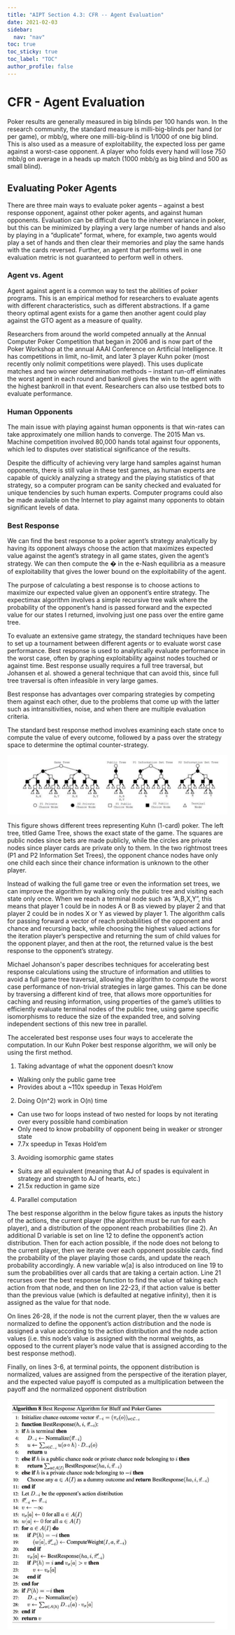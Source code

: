 ```yaml
---
title: "AIPT Section 4.3: CFR -- Agent Evaluation"
date: 2021-02-03
sidebar:
  nav: "nav"
toc: true
toc_sticky: true
toc_label: "TOC"
author_profile: false
---
```


# CFR - Agent Evaluation
Poker results are generally measured in big blinds per 100 hands won. In the research
community, the standard measure is milli-big-blinds per hand (or per game), or
mbb/g, where one milli-big-blind is 1/1000 of one big blind. This is also used as a
measure of exploitability, the expected loss per game against a worst-case opponent.
A player who folds every hand will lose 750 mbb/g on average in a heads up match
(1000 mbb/g as big blind and 500 as small blind).

## Evaluating Poker Agents
There are three main ways to evaluate poker agents – against a best response
opponent, against other poker agents, and against human opponents. Evaluation can
be difficult due to the inherent variance in poker, but this can be minimized by
playing a very large number of hands and also by playing in a “duplicate” format,
where, for example, two agents would play a set of hands and then clear their
memories and play the same hands with the cards reversed. Further, an agent that
performs well in one evaluation metric is not guaranteed to perform well in others.

### Agent vs. Agent
Agent against agent is a common way to test the abilities of poker programs. This is
an empirical method for researchers to evaluate agents with different characteristics,
such as different abstractions. If a game theory optimal agent exists for a game then another agent could play against the GTO agent as a measure of quality. 

Researchers from around the world competed annually at the Annual Computer
Poker Competition that began in 2006 and is now part of the Poker
Workshop at the annual AAAI Conference on Artificial Intelligence. It has
competitions in limit, no-limit, and later 3 player Kuhn poker (most recently only nolimit competitions were played). This uses duplicate matches and two winner
determination methods – instant run-off eliminates the worst agent in each round and
bankroll gives the win to the agent with the highest bankroll in that event.
Researchers can also use testbed bots to evaluate performance.

### Human Opponents
The main issue with playing against human opponents is that win-rates can take
approximately one million hands to converge. The 2015 Man vs. Machine
competition involved 80,000 hands total against four opponents, which led to disputes
over statistical significance of the results.

Despite the difficulty of achieving very large hand samples against human opponents,
there is still value in these test games, as human experts are capable of quickly
analyzing a strategy and the playing statistics of that strategy, so a computer program
can be sanity checked and evaluated for unique tendencies by such human experts.
Computer programs could also be made available on the Internet to play against many
opponents to obtain significant levels of data. 

### Best Response
We can find the best response to a poker agent’s strategy analytically by having its
opponent always choose the action that maximizes expected value against the agent’s
strategy in all game states, given the agent’s strategy. We can then compute the � in
the e-Nash equilibria as a measure of exploitability that gives the lower bound on the
exploitability of the agent.

The purpose of calculating a best response is to choose actions to maximize our
expected value given an opponent’s entire strategy. The expectimax algorithm
involves a simple recursive tree walk where the probability of the opponent’s hand is
passed forward and the expected value for our states I returned, involving just one
pass over the entire game tree. 

To evaluate an extensive game strategy, the standard techniques have been to set up a
tournament between different agents or to evaluate worst case performance.
Best response is used to analytically evaluate performance in the worst case, often by
graphing exploitability against nodes touched or against time. Best response usually
requires a full tree traversal, but Johansen et al. showed a general technique that can
avoid this, since full tree traversal is often infeasible in very large games.

Best response has advantages over comparing strategies by competing them against
each other, due to the problems that come up with the latter such as intransitivities,
noise, and when there are multiple evaluation criteria.

The standard best response method involves examining each state once to compute
the value of every outcome, followed by a pass over the strategy space to determine
the optimal counter-strategy. 

![Kuhn Poker Tree from different perspectives](../assets/section4/evaluation/kuhndiff.png "Kuhn Poker Tree from different perspectives")

This figure shows different trees representing Kuhn (1-card) poker. The left tree, titled
Game Tree, shows the exact state of the game. The squares are public nodes since
bets are made publicly, while the circles are private nodes since player cards are
private only to them. In the two rightmost trees (P1 and P2 Information Set Trees), the
opponent chance nodes have only one child each since their chance information is
unknown to the other player.

Instead of walking the full game tree or even the information set trees, we can
improve the algorithm by walking only the public tree and visiting each state only
once. When we reach a terminal node such as “A,B,X,Y”, this means that player 1
could be in nodes A or B as viewed by player 2 and that player 2 could be in nodes X
or Y as viewed by player 1. The algorithm calls for passing forward a vector of reach
probabilities of the opponent and chance and recursing back, while choosing the highest valued actions for the iteration player’s perspective and returning the sum of
child values for the opponent player, and then at the root, the returned value is the best
response to the opponent’s strategy.

Michael Johanson's paper describes techniques for accelerating best response calculations using
the structure of information and utilities to avoid a full game tree traversal, allowing
the algorithm to compute the worst case performance of non-trivial strategies in large
games. This can be done by traversing a different kind of tree, that allows more
opportunities for caching and reusing information, using properties of the game’s
utilities to efficiently evaluate terminal nodes of the public tree, using game specific
isomorphisms to reduce the size of the expanded tree, and solving independent
sections of this new tree in parallel.

The accelerated best response uses four ways to accelerate the computation. In our
Kuhn Poker best response algorithm, we will only be using the first method.
1. Taking advantage of what the opponent doesn’t know
- Walking only the public game tree
- Provides about a ~110x speedup in Texas Hold’em
2. Doing O(n^2) work in O(n) time
- Can use two for loops instead of two nested for loops by not iterating
over every possible hand combination
- Only need to know probability of opponent being in weaker or stronger
state
- 7.7x speedup in Texas Hold’em
3. Avoiding isomorphic game states
- Suits are all equivalent (meaning that AJ of spades is equivalent in strategy and strength to AJ of hearts, etc.)
- 21.5x reduction in game size
4. Parallel computation

The best response algorithm in the below figure takes as inputs the history of the actions,
the current player (the algorithm must be run for each player), and a distribution of the
opponent reach probabilities (line 2). An additional D variable is set on line 12 to
define the opponent’s action distribution. Then for each action possible, if the node
does not belong to the current player, then we iterate over each opponent possible
cards, find the probability of the player playing those cards, and update the reach
probability accordingly. A new variable w[a] is also introduced on line 19 to sum the
probabilities over all cards that are taking a certain action. Line 21 recurses over the
best response function to find the value of taking each action from that node, and then  on line 22-23, if that action value is better than the previous value (which is defaulted
at negative infinity), then it is assigned as the value for that node.

On lines 26-28, if the node is not the current player, then the w values are normalized
to define the opponent’s action distribution and the node is assigned a value according
to the action distribution and the node action values (i.e. this node’s value is assigned
with the normal weights, as opposed to the current player’s node value that is
assigned according to the best response method).

Finally, on lines 3-6, at terminal points, the opponent distribution is normalized,
values are assigned from the perspective of the iteration player, and the expected
value payoff is computed as a multiplication between the payoff and the normalized
opponent distribution

![Best Response algorithm](../assets/section4/evaluation/bestresponse.png "Best Response algorithm")